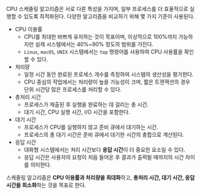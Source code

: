 CPU 스케줄링 알고리즘은 서로 다른 특성을 가지며, 일부 프로세스를 더 효율적으로 실행할 수 있도록 최적화된다. 다양한 알고리즘을 비교하기 위해 몇 가지 기준이 사용된다.

- CPU 이용률
	- CPU를 최대한 바쁘게 유지하는 것이 목표이며, 이상적으로 100%까지 가능하지만 실제 시스템에서는 40%~90% 정도의 범위를 가진다.
	- `Linux`, `macOS`, `UNIX` 시스템에서는 `top` 명령어를 사용하여 CPU 사용률을 확인할 수 있다.
- 처리량
	- 일정 시간 동안 완료된 프로세스 개수를 측정하여 시스템의 생산성을 평가한다.
	- CPU 중심의 작업에서는 처리량이 높을 가능성이 크며, 짧은 트랜잭션의 경우 단위 시간당 많은 프로세스를 처리할 수 있다.
- 총처리 시간
	- 프로세스가 제출된 후 실행을 완료하는 데 걸리는 총 시간.
	- 대기 시간, CPU 실행 시간, I/O 시간을 포함한다.
- 대기 시간
	- 프로세스가 CPU를 실행하지 않고 준비 큐에서 대기하는 시간.
	- 프로세스의 총 대기 시간은 준비 큐에서 대기한 시간의 총합으로 계산된다.
- 응답 시간
	- 대화형 시스템에서는 처리 시간보다 **응답 시간**이 더 중요한 요소일 수 있다.
	- 응답 시간은 사용자의 요청이 처음 들어온 후 결과가 출력될 때까지의 시간 차이를 의미한다.

스케줄링 알고리즘은 **CPU 이용률과 처리량을 최대화**하고, **총처리 시간, 대기 시간, 응답 시간을 최소화**하는 것을 목표로 한다.